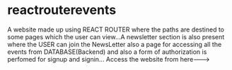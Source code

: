 # reactrouterevents
A website made up using REACT ROUTER where the paths are destined to some pages which the user can view...A newsletter section is also present where the USER can join the NewsLetter also a page for accessing all the events from DATABASE(Backend) and also a form of authorization is perfomed for signup and signin...
Access the website from here--->
